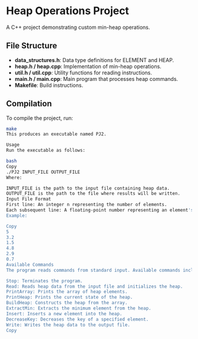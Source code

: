 # Heap Operations Project

A C++ project demonstrating custom min-heap operations.

## File Structure

- **data_structures.h**: Data type definitions for ELEMENT and HEAP.
- **heap.h / heap.cpp**: Implementation of min-heap operations.
- **util.h / util.cpp**: Utility functions for reading instructions.
- **main.h / main.cpp**: Main program that processes heap commands.
- **Makefile**: Build instructions.

## Compilation

To compile the project, run:
```bash
make
This produces an executable named PJ2.

Usage
Run the executable as follows:

bash
Copy
./PJ2 INPUT_FILE OUTPUT_FILE
Where:

INPUT_FILE is the path to the input file containing heap data.
OUTPUT_FILE is the path to the file where results will be written.
Input File Format
First line: An integer n representing the number of elements.
Each subsequent line: A floating-point number representing an element's key.
Example:

Copy
5
3.2
1.5
4.8
2.9
0.7
Available Commands
The program reads commands from standard input. Available commands include:

Stop: Terminates the program.
Read: Reads heap data from the input file and initializes the heap.
PrintArray: Prints the array of heap elements.
PrintHeap: Prints the current state of the heap.
BuildHeap: Constructs the heap from the array.
ExtractMin: Extracts the minimum element from the heap.
Insert: Inserts a new element into the heap.
DecreaseKey: Decreases the key of a specified element.
Write: Writes the heap data to the output file.
Copy

